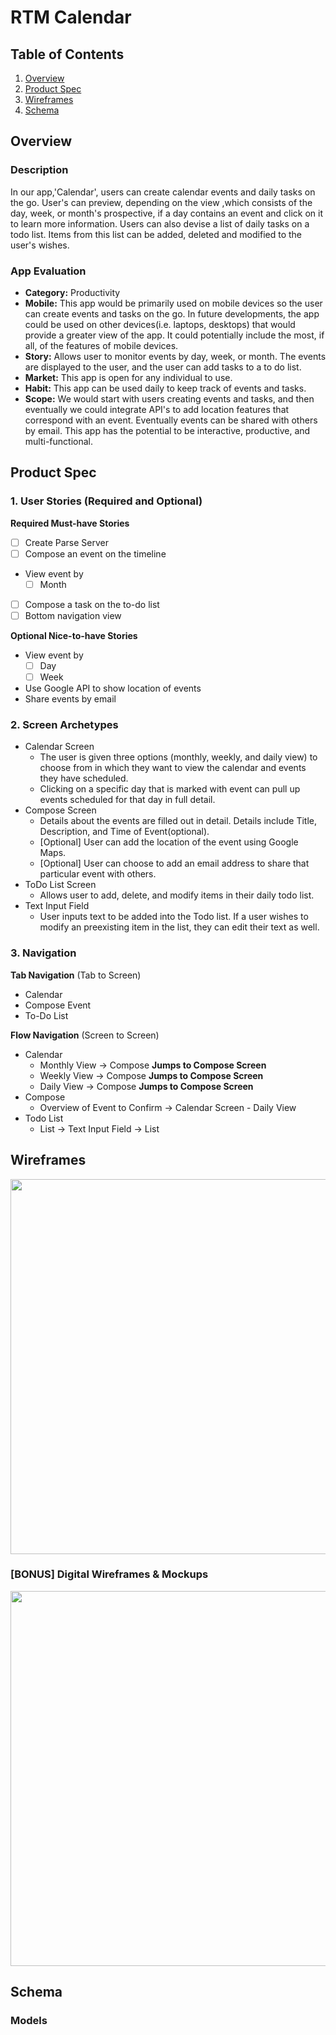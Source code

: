 # RTM Calendar

## Table of Contents
1. [Overview](#Overview)
1. [Product Spec](#Product-Spec)
1. [Wireframes](#Wireframes)
2. [Schema](#Schema)

## Overview
### Description
In our app,'Calendar', users can create calendar events and daily tasks on the go.  User's can preview, depending on the view ,which consists of the day, week, or month's prospective, if a day contains an event and click on it to learn more information. Users can also devise a list of daily tasks on a todo list. Items from this list can be added, deleted and modified to the user's wishes. 

### App Evaluation
- **Category:** Productivity
- **Mobile:** This app would be primarily used on mobile devices so the user can create events and tasks on the go. In future developments, the app could be used on other devices(i.e. laptops, desktops) that would provide a greater view of the app. It could potentially include the most, if all, of the features of mobile devices.
- **Story:** Allows user to monitor events by day, week, or month. The events are displayed to the user, and the user can add tasks to a to do list.
- **Market:** This app is open for any individual to use.
- **Habit:** This app can be used daily to keep track of events and tasks.
- **Scope:** We would start with users creating events and tasks, and then eventually we could integrate API's to add location features that correspond with an event. Eventually events can be shared with others by email. This app has the potential to be interactive, productive, and multi-functional.

## Product Spec

### 1. User Stories (Required and Optional)

**Required Must-have Stories**

- [ ] Create Parse Server
- [ ] Compose an event on the timeline
* View event by
     - [ ] Month
- [ ] Compose a task on the to-do list
- [ ] Bottom navigation view

**Optional Nice-to-have Stories**
* View event by
     - [ ] Day
     - [ ] Week
* Use Google API to show location of events
* Share events by email

### 2. Screen Archetypes
* Calendar Screen
  * The user is given three options (monthly, weekly, and daily view) to choose from in which they want to view the calendar and events they have scheduled.
  * Clicking on a specific day that is marked with event can pull up events scheduled for that day in full detail. 
* Compose Screen
   * Details about the events are filled out in detail. Details include Title, Description, and Time of Event(optional).
   * [Optional] User can add the location of the event using Google Maps.
   * [Optional] User can choose to add an email address to share that particular event with others.
* ToDo List Screen
   * Allows user to add, delete, and modify items in their daily todo list. 
* Text Input Field
   * User inputs text to be added into the Todo list. If a user wishes to modify an preexisting item in the list, they can edit their text as well. 

### 3. Navigation

**Tab Navigation** (Tab to Screen)

* Calendar
* Compose Event
* To-Do List

**Flow Navigation** (Screen to Screen)

* Calendar
   * Monthly View -> Compose **Jumps to Compose Screen**
   * Weekly View -> Compose **Jumps to Compose Screen**
   * Daily View -> Compose **Jumps to Compose Screen**
* Compose
   * Overview of Event to Confirm -> Calendar Screen - Daily View   
* Todo List
   * List -> Text Input Field -> List

## Wireframes
<img src="https://i.ibb.co/yR59hhT/wireframes.jpg" width=600>

### [BONUS] Digital Wireframes & Mockups

<img src="https://lucid.app/publicSegments/view/d4a280e2-97bf-40e9-a716-ea018e323e9e/image.jpeg" width=600>

## Schema 
### Models

